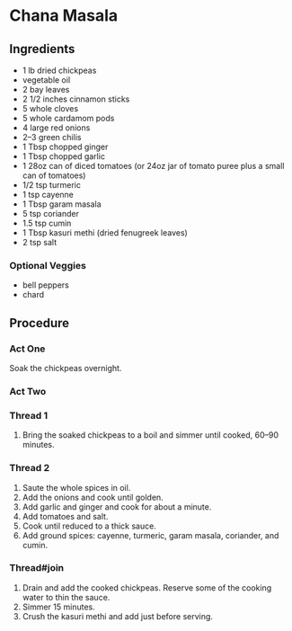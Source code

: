 # Chana Masala

## Ingredients

- 1 lb dried chickpeas
- vegetable oil
- 2 bay leaves
- 2 1/2 inches cinnamon sticks
- 5 whole cloves
- 5 whole cardamom pods
- 4 large red onions
- 2–3 green chilis
- 1 Tbsp chopped ginger
- 1 Tbsp chopped garlic
- 1 28oz can of diced tomatoes (or 24oz jar of tomato puree plus a small can of tomatoes)
- 1/2 tsp turmeric
- 1 tsp cayenne
- 1 Tbsp garam masala
- 5 tsp coriander
- 1.5 tsp cumin
- 1 Tbsp kasuri methi (dried fenugreek leaves)
- 2 tsp salt

### Optional Veggies

- bell peppers
- chard

## Procedure

### Act One

Soak the chickpeas overnight.

### Act Two

### Thread 1

1. Bring the soaked chickpeas to a boil and simmer until cooked, 60–90 minutes.

### Thread 2

1. Saute the whole spices in oil.
2. Add the onions and cook until golden.
3. Add garlic and ginger and cook for about a minute.
4. Add tomatoes and salt.
5. Cook until reduced to a thick sauce.
6. Add ground spices: cayenne, turmeric, garam masala, coriander, and cumin.

### Thread#join

1. Drain and add the cooked chickpeas. Reserve some of the cooking water to thin the sauce.
2. Simmer 15 minutes.
3. Crush the kasuri methi and add just before serving.
